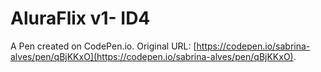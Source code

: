 # AluraFlix v1- ID4

A Pen created on CodePen.io. Original URL: [https://codepen.io/sabrina-alves/pen/qBjKKxO](https://codepen.io/sabrina-alves/pen/qBjKKxO).


